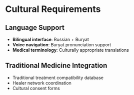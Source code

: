 # Cultural Requirements

## Language Support
- **Bilingual interface**: Russian + Buryat
- **Voice navigation**: Buryat pronunciation support
- **Medical terminology**: Culturally appropriate translations

## Traditional Medicine Integration
- Traditional treatment compatibility database
- Healer network coordination
- Cultural consent forms
